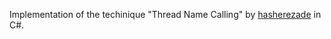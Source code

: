 Implementation of the techinique "Thread Name Calling" by [hasherezade]([https://www.genome.gov/](https://github.com/hasherezade/thread_namecalling)) in C#.
